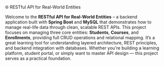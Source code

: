 🌐 RESTful API for Real-World Entities

Welcome to the **RESTful API for Real-World Entities** – a backend application built with **Spring Boot** and **MySQL** that demonstrates how to manage real-life data through clean, scalable REST APIs.
This project focuses on managing three core entities: **Students**, **Courses**, and **Enrollments**, providing full CRUD operations and relational mapping. It’s a great learning tool for understanding layered architecture, REST principles, and backend integration with databases.
Whether you're building a learning platform, student portal, or simply want to master API design — this project serves as a practical foundation.
